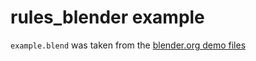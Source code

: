 # rules_blender example

`example.blend` was taken from the [blender.org demo files](https://www.blender.org/download/demo-files/)
